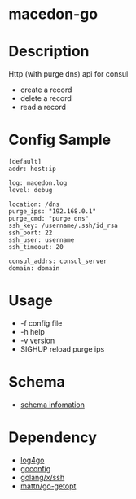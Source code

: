 # macedon-go
Description
===========
Http (with purge dns) api for consul
* create a record
* delete a record
* read a record

Config Sample
=============

```
[default]
addr: host:ip

log: macedon.log
level: debug

location: /dns
purge_ips: "192.168.0.1"
purge_cmd: "purge dns"
ssh_key: /username/.ssh/id_rsa
ssh_port: 22
ssh_user: username
ssh_timeout: 20

consul_addrs: consul_server
domain: domain
```

Usage
=====
* -f config file
* -h help
* -v version
* SIGHUP reload purge ips

Schema
=====
* [schema infomation](SCHEMA.md)

Dependency
==========

* [log4go](http://code.google.com/p/log4go)
* [goconfig](https://github.com/msbranco/goconfig)
* [golang/x/ssh](http://golang.org/x/crypto/ssh)
* [mattn/go-getopt](http://github.com/mattn/go-getopt)
